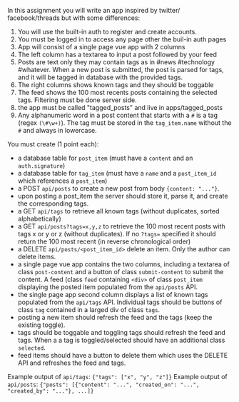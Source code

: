 In this assignment you will write an app inspired by twitter/ facebook/threads but with some differences:
1) You will use the built-in auth to register and create accounts.
2) You must be logged in to access any page other the buil-in auth pages
3) App will consist of a single page vue app with 2 columns
4) The left column has a textarea to input a post followed by your feed
5) Posts are text only they may contain tags as in #news #technology #whatever. When a new post is submitted, the post is parsed for tags, and it will be tagged in database with the provided tags.
6) The right columns shows known tags and they should be toggable
7) The feed shows the 100 most recents posts containing the selected tags. Filtering must be done server side.
8) the app must be called "tagged_posts" and live in apps/tagged_posts
9) Any alphanumeric word in a post content that starts with a ``#`` is a tag (regex ``(\#\w+)``). The tag must be stored in the ``tag_item.name`` without the ``#`` and always in lowercase.

You must create (1 point each):

- a database table for ``post_item`` (must have a ``content`` and an ``auth.signature``)
- a database table for ``tag_item`` (must have a ``name`` and a ``post_item_id`` which references a ``post_item``)
- a POST ``api/posts`` to create a new post from body ``{content: "..."}``.
- upon posting a post_item the server should store it, parse it, and create the corresponding tags.
- a GET ``api/tags`` to retrieve all known tags (without duplicates, sorted alphabetically)
- a GET ``api/posts?tags=x,y,z`` to retrieve the 100 most recent posts with tags x or y or z (without duplicates). If no ``?tags=`` specified it should return the 100 most recent (in reverse chronological order)
- a DELETE ``api/posts/<post_item_id>`` delete an item. Only the author can delete items.
- a single page vue app contains the two columns, including a textarea of class ``post-content`` and a button of class ``submit-content`` to submit the content. A feed (class ``feed`` containing ``<div>`` of class ``post_item`` displaying the posted item populated from the ``api/posts`` API.
- the single page app second column displays a list of known tags populated from the ``api/tags`` API. Individual tags should be buttons of class ``tag`` contained in a larged div of class ``tags``.
- posting a new item should refresh the feed and the tags (keep the existing toggle).
- tags should be toggable and toggling tags should refresh the feed and tags. When a a tag is toggled/selected should have an additional class ``selected``.
- feed items should have a button to delete them which uses the DELETE API and refreshes the feed and tags.

Example output of ``api/tags``: ``{"tags": ["x", "y", "z"]}``
Example output of ``api/posts``: ``{"posts": [{"content": "...", "created_on": "...", "created_by": "..."}, ...]}``
